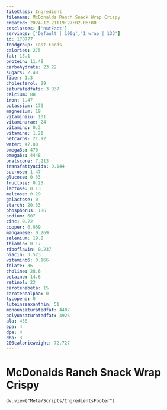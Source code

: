 ```yaml
---
fileClass: Ingredient
filename: McDonalds Ranch Snack Wrap Crispy
created: 2024-12-21T19:27:02-06:00
cssclasses: ['nutFact']
servings: ['Default | 100g','1 wrap | 133']
id: 170777
foodgroup: Fast Foods
calories: 275
fat: 15.1
protein: 11.48
carbohydrate: 23.22
sugars: 2.48
fiber: 1.3
cholesterol: 29
saturatedfats: 3.837
calcium: 88
iron: 1.47
potassium: 173
magnesium: 19
vitaminaiu: 101
vitaminarae: 24
vitaminc: 0.3
vitamine: 1.21
netcarbs: 21.92
water: 47.88
omega3s: 470
omega6s: 4448
pralscore: 7.213
transfattyacids: 0.144
sucrose: 1.47
glucose: 0.33
fructose: 0.25
lactose: 0.13
maltose: 0.29
galactose: 0
starch: 20.33
phosphorus: 186
sodium: 607
zinc: 0.72
copper: 0.069
manganese: 0.269
selenium: 19.2
thiamin: 0.17
riboflavin: 0.237
niacin: 3.523
vitaminb6: 0.166
folate: 36
choline: 28.6
betaine: 14.6
retinol: 23
carotenebeta: 15
carotenealpha: 0
lycopene: 0
luteinzeaxanthin: 51
monounsaturatedfat: 4407
polyunsaturatedfat: 4926
ala: 458
epa: 4
dpa: 4
dha: 3
200calorieweight: 72.727
---
```


# McDonalds Ranch Snack Wrap Crispy

```dataviewjs
dv.view("Meta/Scripts/IngredientsFooter")
```